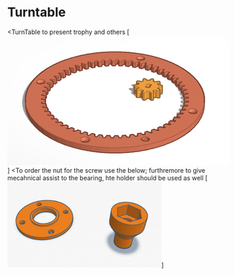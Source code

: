 # Turntable
<TurnTable to present trophy and others
[![Gearing meachnism](GearingMeachnism.PNG)]
<To order the nut for the screw use the below; furthremore to give mecahnical assist to the bearing, hte holder should be used as well
[![Nut holder](NutAndHolder.PNG)]
